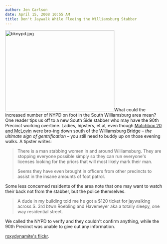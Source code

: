 ```yaml
---
author: Jen Carlson
date: April 15, 2008 10:55 AM
title: Don't Jaywalk While Fleeing the Williamsburg Stabber
---
```


<p><img alt="bknypd.jpg" src="https://web.archive.org/web/20111109030203im_/http://gothamist.com/attachments/arts_jen/bknypd.jpg" width="350" height="261" class="right">What could the increased number of NYPD on foot in the South Williamsburg area mean? One reader tips us off to a new South Side stabber who may have the 90th Precinct working overtime. Ladies, hipsters, et al, even though <a href="https://web.archive.org/web/20111109030203/http://gothamist.com/2008/01/07/mclovin_and_mat.php">Matchbox 20 and McLovin</a> were bro-ing down south of the Williamsburg Bridge &#x2013; <em>the ultimate sign of gentrification</em> &#x2013; you still need to buddy up on those evening walks. A tipster writes:</p><blockquote>There is a man stabbing women in and around Williamsburg. They are stopping everyone possible simply so they can run everyone&apos;s licenses looking for the priors that will most likely mark their man.<p></p>

<p>Seems they have even brought in officers from other precincts to assist in the insane amounts of foot patrol.</p></blockquote>Some less concerned residents of the area note that one may want to watch their back not from the stabber, but the police themselves.<blockquote>A dude in my building told me he got a $120 ticket for jaywalking across S. 3rd btwn Roebling and Havemeyer aka a totally sleepy, one way residential street.</blockquote>We called the NYPD to verify and they couldn&apos;t confirm anything, while the 90th Precinct was unable to give out any information.<p></p>

<p><span class="photo_caption"><a href="https://web.archive.org/web/20111109030203/http://www.flickr.com/photos/roxydynamite/201117634">roxydynamite&apos;s flickr</a>.</span></p>